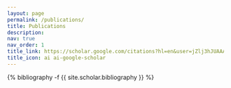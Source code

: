 ```yaml
---
layout: page
permalink: /publications/
title: Publications
description:
nav: true
nav_order: 1
title_link: https://scholar.google.com/citations?hl=en&user=jZlj3hJUAAAAJ&view_op=list_works&sortby=pubdate
title_icon: ai ai-google-scholar
---
```

<!-- _pages/publications.md -->
<div class="publications">

{% bibliography -f {{ site.scholar.bibliography }} %}

</div>
